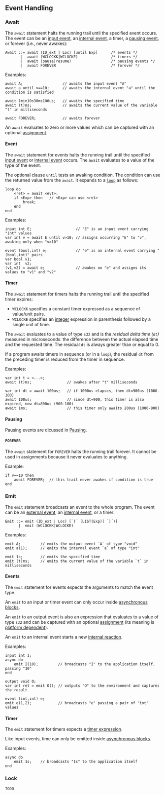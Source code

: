 ## Event Handling

### Await

The `await` statement halts the running trail until the specified event occurs.
The event can be an [input event](#TODO), an [internal event](#TODO), a timer,
a [pausing event](#TODO), or forever (i.e., never awakes):

```ceu
Await ::= await (ID_ext | Loc) [until Exp]      /* events */
       |  await (WCLOCKK|WCLOCKE)               /* timers */
       |  await (pause|resume)                  /* pausing events */
       |  await FOREVER                         /* forever */
```

Examples:

```ceu
await A;                  // awaits the input event "A"
await a until v==10;      // awaits the internal event "a" until the condition is satisfied

await 1min10s30ms100us;   // awaits the specified time
await (t)ms;              // awaits the current value of the variable "t" in milliseconds

await FOREVER;            // awaits forever
```

An `await` evaluates to zero or more values which can be captured with an
optional [assignment](#TODO).

#### Event

The `await` statement for events halts the running trail until the specified
[input event](#TODO) or [internal event](#TODO) occurs.
The `await` evaluates to a value of the type of the event.

The optional clause `until` tests an awaking condition.
The condition can use the returned value from the `await`.
It expands to a [`loop`](#TODO) as follows:

```ceu
loop do
    <ret> = await <evt>;
    if <Exp> then   // <Exp> can use <ret>
        break;
    end
end
```

Examples:

```ceu
input int E;                    // "E" is an input event carrying "int" values
var int v = await E until v>10; // assigns occurring "E" to "v", awaking only when "v>10"

event (bool,int) e;             // "e" is an internal event carrying "(bool,int)" pairs
var bool v1;
var int  v2;
(v1,v2) = await e;              // awakes on "e" and assigns its values to "v1" and "v2"
```

#### Timer

The `await` statement for timers halts the running trail until the specified
timer expires:

- `WCLOCKK` specifies a constant timer expressed as a sequence of value/unit
  pairs.
- `WCLOCKE` specifies an [integer](#TODO) expression in parenthesis followed by a
  single unit of time.

The `await` evaluates to a value of type `s32` and is the
*residual delta time (`dt`)* measured in microseconds:
    the difference between the actual elapsed time and the requested time.
The residual `dt` is always greater than or equal to 0.


If a program awaits timers in sequence (or in a `loop`), the residual `dt` from
the preceding timer is reduced from the timer in sequence.

Examples:

```ceu
var int t = <...>;
await (t)ms;                // awakes after "t" milliseconds
```

```ceu
var int dt = await 100us;   // if 1000us elapses, then dt=900us (1000-100)
await 100us;                // since dt=900, this timer is also expired, now dt=800us (900-100)
await 1ms;                  // this timer only awaits 200us (1000-800)
```

<!--
Refer to [[#Environment]] for information about storage types for *wall-clock*
time.
-->

#### Pausing

Pausing events are dicussed in [Pausing](#TODO).

#### `FOREVER`

The `await` statement for `FOREVER` halts the running trail forever.
It cannot be used in assignments because it never evaluates to anything.

Example:

```ceu
if v==10 then
    await FOREVER;  // this trail never awakes if condition is true
end
```

### Emit

The `emit` statement broadcasts an event to the whole program.
The event can be an [external event](#TODO), an [internal event](#TODO), or
a timer:

```ceu
Emit ::= emit (ID_ext | Loc) [`(´ [LIST(Exp)] `)´)]
      |  emit (WCLOCKK|WCLOCKE)
```

Examples:

```ceu
emit A;         // emits the output event `A` of type "void"
emit a(1);      // emits the internal event `a` of type "int"

emit 1s;        // emits the specified time
emit (t)ms;     // emits the current value of the variable `t` in milliseconds
```

#### Events

The `emit` statement for events expects the arguments to match the event type.

An `emit` to an input or timer event can only occur inside
[asynchronous blocks](#TODO).

An `emit` to an output event is also an expression that evaluates to a value of
type `s32` and can be captured with an optional [assignment](#TODO) (its
meaning is [platform dependent](#TODO)).

An `emit` to an internal event starts a new [internal reaction](#TODO).

Examples:

```ceu
input int I;
async do
    emit I(10);         // broadcasts "I" to the application itself, passing "10"
end

output void O;
var int ret = emit O(); // outputs "O" to the environment and captures the result

event (int,int) e;
emit e(1,2);            // broadcasts "e" passing a pair of "int" values
```

#### Timer

The `emit` statement for timers expects a [timer expression](#TODO).

Like input events, time can only be emitted inside [asynchronous 
blocks](#asynchronous-blocks).

Examples:

```ceu
async do
    emit 1s;    // broadcasts "1s" to the application itself
end
```

### Lock

`TODO`

